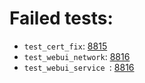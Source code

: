 # Failed tests:
- `test_cert_fix`: [8815](https://pagure.io/freeipa/issue/8815)
- `test_webui_network`: [8816](https://pagure.io/freeipa/issue/8816)
- `test_webui_service `: [8816](https://pagure.io/freeipa/issue/8816)
